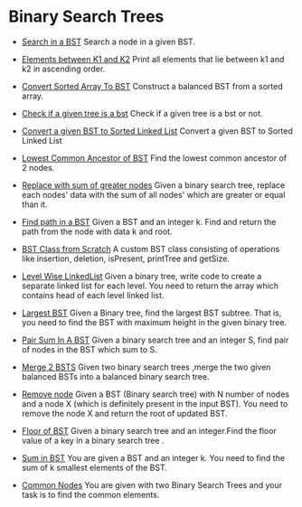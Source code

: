 # Binary Search Trees

* [Search in a BST](./BST0001_Search_Node.java)
Search a node in a given BST.

* [Elements between K1 and K2](./BST0002_Elements_Between_K1_K2.java)
Print all elements that lie between k1 and k2 in ascending order.

* [Convert Sorted Array To BST](./BST0003_Convert_Sorted_Array_To_BST.java)
Construct a balanced BST from a sorted array.

* [Check if a given tree is a bst](./BST0004_Check_Is_BST.java)
Check if a given tree is a bst or not.

* [Convert a given BST to Sorted Linked List](./BST0005_BST_To_Sorted_LL.java)
Convert a given BST to Sorted Linked List

* [Lowest Common Ancestor of BST](./BST0006_Lowest_Common_Ancestor.java)
Find the lowest common ancestor of 2 nodes.

* [Replace with sum of greater nodes](./BST0007_Replace_With_Sum.java)
Given a binary search tree, replace each nodes' data with the sum of all nodes' which are greater or equal than it.

* [Find path in a BST](./BST0008_Find_Path.java)
Given a BST and an integer k. Find and return the path from the node with data k and root.

* [BST Class from Scratch](./BST0009_BST.java)
A custom BST class consisting of operations like insertion, deletion, isPresent, printTree and getSize.

* [Level Wise LinkedList](./BST0010_Level_Wise_Linked_List.java)
Given a binary tree, write code to create a separate linked list for each level. You need to return the array which contains head of each level linked list.

* [Largest BST](./BST0011_Largest_BST.java)
Given a Binary tree, find the largest BST subtree. That is, you need to find the BST with maximum height in the given binary tree.

* [Pair Sum In A BST](./BST0012_Pair_Sum.java)
Given a binary search tree and an integer S, find pair of nodes in the BST which sum to S.

* [Merge 2 BSTS](./BST0013_Merge_BST.java)
Given two binary search trees ,merge the two given balanced BSTs into a balanced binary search tree.

* [Remove node](./BST0014_Remove_Node.java)
Given a BST (Binary search tree) with N number of nodes and a node X (which is definitely present in the input BST). You need to remove the node X and return the root of updated BST.

* [Floor of BST](./BST0015_Floor_BST.java)
Given a binary search tree and an integer.Find the floor value of a key in a binary search tree .

* [Sum in BST](./BST0016_Sum_BST.java)
You are given a BST and an integer k. You need to find the sum of k smallest elements of the BST.

* [Common Nodes](./BST0017_Common_Nodes.java)
You are given with two Binary Search Trees and your task is to find the common elements.

